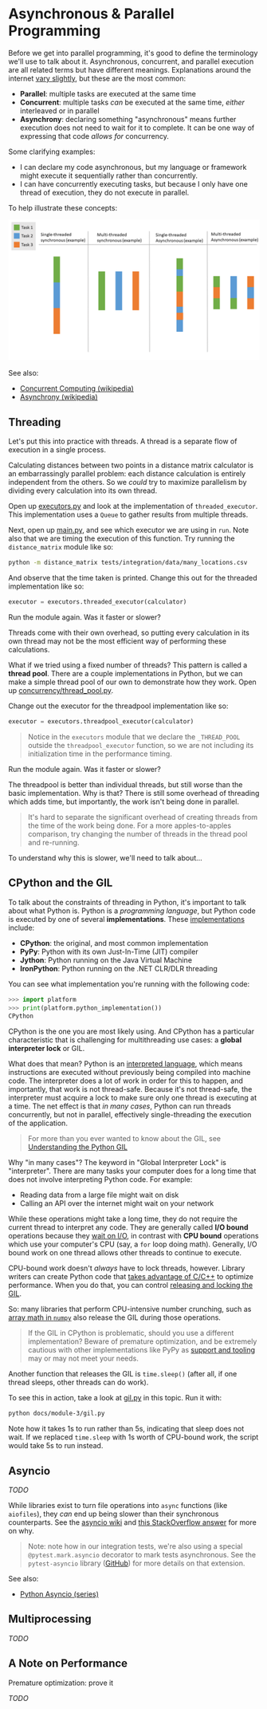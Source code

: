 # Asynchronous & Parallel Programming

Before we get into parallel programming, it's good to define the terminology we'll use to talk about it.  Asynchronous, concurrent, and parallel execution are all related terms but have different meanings.  Explanations around the internet [vary slightly](https://stackoverflow.com/questions/4844637/what-is-the-difference-between-concurrency-parallelism-and-asynchronous-methods), but these are the most common:

- **Parallel**: multiple tasks are executed at the same time
- **Concurrent**: multiple tasks _can_ be executed at the same time, _either_ interleaved or in parallel
- **Asynchrony**: declaring something "asynchronous" means further execution does not need to wait for it to complete.  It can be one way of expressing that code _allows for_ concurrency.

Some clarifying examples:

- I can declare my code asynchronous, but my language or framework might execute it sequentially rather than concurrently.
- I can have concurrently executing tasks, but because I only have one thread of execution, they do not execute in parallel.

To help illustrate these concepts:

![parallelism and asynchrony](./asynchronous.png)

See also:
- [Concurrent Computing (wikipedia)](https://en.wikipedia.org/wiki/Concurrent_computing)
- [Asynchrony (wikipedia)](https://en.wikipedia.org/wiki/Asynchrony_(computer_programming))

## Threading

Let's put this into practice with threads.  A thread is a separate flow of execution in a single process.

Calculating distances between two points in a distance matrix calculator is an embarrassingly parallel problem: each distance calculation is entirely independent from the others.  So we _could_ try to maximize parallelism by dividing every calculation into its own thread.  

Open up [executors.py](../../../src/distance_matrix/executors.py) and look at the implementation of `threaded_executor`.  This implementation uses a `Queue` to gather results from multiple threads.

Next, open up [main.py](../../../src/distance_matrix/main.py), and see which executor we are using in `run`.  Note also that we are timing the execution of this function.  Try running the `distance_matrix` module like so:

```sh
python -m distance_matrix tests/integration/data/many_locations.csv
```

And observe that the time taken is printed.  Change this out for the threaded implementation like so:

```py
executor = executors.threaded_executor(calculator)
```

Run the module again.  Was it faster or slower?

Threads come with their own overhead, so putting every calculation in its own thread may not be the most efficient way of performing these calculations.

What if we tried using a fixed number of threads?  This pattern is called a **thread pool**.  There are a couple implementations in Python, but we can make a simple thread pool of our own to demonstrate how they work.  Open up [concurrency/thread_pool.py](../../../src/distance_matrix/concurrency/thread_pool.py).

Change out the executor for the threadpool implementation like so:

```py
executor = executors.threadpool_executor(calculator)
```

> Notice in the `executors` module that we declare the `_THREAD_POOL` outside the `threadpool_executor` function, so we are not including its initialization time in the performance timing.

Run the module again.  Was it faster or slower?

The threadpool is better than individual threads, but still worse than the basic implementation.  Why is that?  There is still some overhead of threading which adds time, but importantly, the work isn't being done in parallel.

> It's hard to separate the significant overhead of creating threads from the time of the work being done.  For a more apples-to-apples comparison, try changing the number of threads in the thread pool and re-running.

To understand why this is slower, we'll need to talk about...

## CPython and the GIL

To talk about the constraints of threading in Python, it's important to talk about what Python is.  Python is a _programming language_, but Python code is executed by one of several **implementations**.  These [implementations](https://wiki.python.org/moin/PythonImplementations) include:

- **CPython**: the original, and most common implementation
- **PyPy**: Python with its own Just-In-Time (JIT) compiler
- **Jython**: Python running on the Java Virtual Machine 
- **IronPython**: Python running on the .NET CLR/DLR
 threading

You can see what implementation you're running with the following code:

```py
>>> import platform
>>> print(platform.python_implementation())
CPython
```

CPython is the one you are most likely using.  And CPython has a particular characteristic that is challenging for multithreading use cases: a **global interpreter lock** or GIL.

What does that mean?  Python is an [interpreted language](https://en.wikipedia.org/wiki/Interpreter_(computing)), which means instructions are executed without previously being compiled into machine code.  The interpreter does a lot of work in order for this to happen, and importantly, that work is not thread-safe.  Because it's not thread-safe, the interpreter must acquire a lock to make sure only one thread is executing at a time.  The net effect is that _in many cases_, Python can run threads concurrently, but not in parallel, effectively single-threading the execution of the application.

> For more than you ever wanted to know about the GIL, see [Understanding the Python GIL](http://www.dabeaz.com/GIL/)

Why "in many cases"?  The keyword in "Global Interpreter Lock" is "interpreter".  There are many tasks your computer does for a long time that does not involve interpreting Python code.  For example:

- Reading data from a large file might wait on disk
- Calling an API over the internet might wait on your network

While these operations might take a long time, they do not require the current thread to interpret any code.  They are generally called **I/O bound** operations because they [wait on I/O](https://en.wikipedia.org/wiki/I/O_bound), in contrast with **CPU bound** operations which use your computer's CPU (say, a `for` loop doing math).  Generally, I/O bound work on one thread allows other threads to continue to execute.

CPU-bound work doesn't _always_ have to lock threads, however.  Library writers can create Python code that [takes advantage of C/C++](https://docs.python.org/3/extending/extending.html) to optimize performance.  When you do that, you can control [releasing and locking the GIL](https://docs.python.org/3/c-api/init.html#releasing-the-gil-from-extension-code).

So: many libraries that perform CPU-intensive number crunching, such as [array math in `numpy`](https://scipy-cookbook.readthedocs.io/items/ParallelProgramming.html#Threads) also release the GIL during those operations.

> If the GIL in CPython is problematic, should you use a different implementation?  Beware of premature optimization, and be extremely cautious with other implementations like PyPy as [support and tooling](https://stackoverflow.com/a/18946824) may or may not meet your needs.

Another function that releases the GIL is `time.sleep()` (after all, if one thread sleeps, other threads can do work).

To see this in action, take a look at [gil.py](../gil.py) in this topic.  Run it with:

```sh
python docs/module-3/gil.py
```

Note how it takes 1s to run rather than 5s, indicating that sleep does not wait.  If we replaced `time.sleep` with 1s worth of CPU-bound work, the script would take 5s to run instead.

## Asyncio

_TODO_

While libraries exist to turn file operations into `async` functions (like `aiofiles`), they _can_ end up being slower than their synchronous counterparts.  See the [asyncio wiki](https://github.com/python/asyncio/wiki/ThirdParty#filesystem) and [this StackOverflow answer](https://stackoverflow.com/a/60030750) for more on why.

> Note: note how in our integration tests, we're also using a special `@pytest.mark.asyncio` decorator to mark tests asynchronous.  See the `pytest-asyncio` library ([GitHub](https://github.com/pytest-dev/pytest-asyncio)) for more details on that extension.

See also:
- [Python Asyncio (series)](https://bbc.github.io/cloudfit-public-docs/asyncio/asyncio-part-1.html)

## Multiprocessing

_TODO_

## A Note on Performance

Premature optimization: prove it

_TODO_